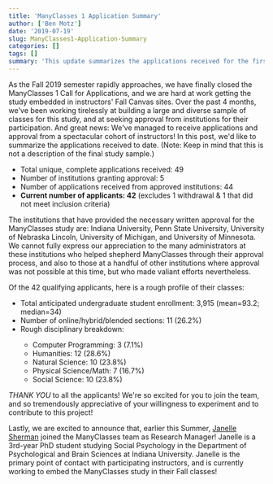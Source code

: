 ```yaml
---
title: 'ManyClasses 1 Application Summary'
author: ['Ben Motz']
date: '2019-07-19'
slug: ManyClasses1-Application-Summary
categories: []
tags: []
summary: 'This update summarizes the applications received for the first ManyClasses study.'
---
```


As the Fall 2019 semester rapidly approaches, we have finally closed the ManyClasses 1 Call for Applications, and we are hard at work getting the study embedded in instructors' Fall Canvas sites.  Over the past 4 months, we've been working tirelessly at building a large and diverse sample of classes for this study, and at seeking approval from institutions for their participation.  And great news:  We've managed to receive applications and approval from a spectacular cohort of instructors!  In this post, we'd like to summarize the applications received to date. (Note: Keep in mind that this is not a description of the final study sample.)

* Total unique, complete applications received: 49
* Number of institutions granting approval: 5
* Number of applications received from approved institutions: 44
* __Current number of applicants: 42__ (excludes 1 withdrawal & 1 that did not meet inclusion criteria)

The institutions that have provided the necessary written approval for the ManyClasses study are: Indiana University, Penn State University, University of Nebraska Lincoln, University of Michigan, and University of Minnesota.  We cannot fully express our appreciation to the many administrators at these institutions who helped shepherd ManyClasses through their approval process, and also to those at a handful of other institutions where approval was not possible at this time, but who made valiant efforts nevertheless.

Of the 42 qualifying applicants, here is a rough profile of their classes:
<ul>
<li>Total anticipated undergraduate student enrollment: 3,915 (mean=93.2; median=34) </li>
<li>Number of online/hybrid/blended sections: 11 (26.2%)</li>
<li>Rough disciplinary breakdown:</li>
<ul>
<li>Computer Programming: 3 (7.1%) </li>
<li>Humanities: 12 (28.6%) </li>
<li>Natural Science: 10 (23.8%)</li>
<li>Physical Science/Math: 7 (16.7%)</li>
<li>Social Science: 10 (23.8%)</li>
</ul>
</ul>

_THANK YOU_ to all the applicants!  We're so excited for you to join the team, and so tremendously appreciative of your willingness to experiment and to contribute to this project!

Lastly, we are excited to announce that, earlier this Summer, [Janelle Sherman](https://hirt.lab.indiana.edu/people/janelle-sherman-c.v.-march-2019.pdf) joined the ManyClasses team as Research Manager!  Janelle is a 3rd-year PhD student studying Social Psychology in the Department of Psychological and Brain Sciences at Indiana University.  Janelle is the primary point of contact with participating instructors, and is currently working to embed the ManyClasses study in their Fall classes!
